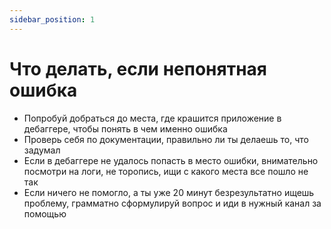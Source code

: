 ```yaml
---
sidebar_position: 1
---
```


# Что делать, если непонятная ошибка

- Попробуй добраться до места, где крашится приложение в дебаггере, чтобы понять в чем именно ошибка
- Проверь себя по документации, правильно ли ты делаешь то, что задумал
- Если в дебаггере не удалось попасть в место ошибки, внимательно посмотри на логи, не торопись, ищи с какого места все пошло не так
- Если ничего не помогло, а ты уже 20 минут безрезультатно ищешь проблему, грамматно сформулируй вопрос и иди в нужный канал за помощью